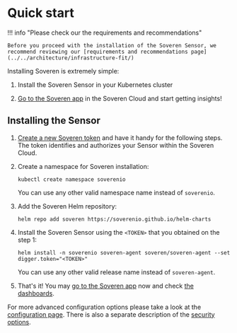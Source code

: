 # Quick start

!!! info "Please check our the requirements and recommendations"

    Before you proceed with the installation of the Soveren Sensor, we recommend reviewing our [requirements and recommendations page](../../architecture/infrastructure-fit/)

Installing Soveren is extremely simple:

1. Install the Soveren Sensor in your Kubernetes cluster

2. [Go to the Soveren app](https://app.soveren.io/) in the Soveren Cloud and start getting insights!


## Installing the Sensor

1. [Create a new Soveren token](../../administration/managing-sensors#creating-sensors) and have it handy for the following steps. The token identifies and authorizes your Sensor within the Soveren Cloud.


2. Create a namespace for Soveren installation:
    ```shell
    kubectl create namespace soverenio
    ```
   You can use any other valid namespace name instead of `soverenio`.


3. Add the Soveren Helm repository:
    ```shell
    helm repo add soveren https://soverenio.github.io/helm-charts
    ```

4. Install the Soveren Sensor using the `<TOKEN>` that you obtained on the step 1:
    ```shell
    helm install -n soverenio soveren-agent soveren/soveren-agent --set digger.token="<TOKEN>"
    ```
   You can use any other valid release name instead of `soveren-agent`.


5. That's it! You may [go to the Soveren app](https://app.soveren.io/) now and check [the dashboards](../../user-guide/overview/).


For more advanced configuration options please take a look at the [configuration page](../../administration/configuring-sensor/). There is also a separate description of the [security options](/administration/securing-sensor/).